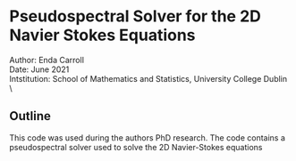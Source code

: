 # Pseudospectral Solver for the 2D Navier Stokes Equations

Author:       Enda Carroll \
Date:         June 2021 \
Intstitution: School of Mathematics and Statistics, University College Dublin \





## Outline

This code was used during the authors PhD research. The code contains a pseudospectral solver used to solve the 2D Navier-Stokes equations
	